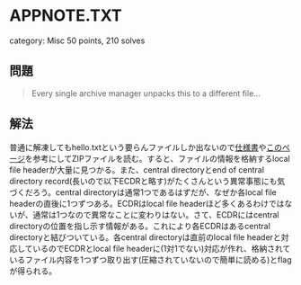 # APPNOTE.TXT
category: Misc
50 points, 210 solves

## 問題
> Every single archive manager unpacks this to a different file...

## 解法
普通に解凍してもhello.txtという要らんファイルしか出ないので[仕様書](http://www.idea2ic.com/File_Formats/ZIP%20File%20Format%20Specification.pdf)や[このページ](https://gist.github.com/ysakasin/2edf8d3bf55c6ebf63f82851e302b030)を参考にしてZIPファイルを読む。すると、ファイルの情報を格納するlocal file headerが大量に見つかる。また、central directoryとend of central directory record(長いので以下ECDRと略す)がたくさんという異常事態にも気づくだろう。central directoryは通常1つであるはずだが、なぜか各local file headerの直後に1つずつある。ECDRはlocal file headerほど多くあるわけではないが、通常は1つなので異常なことに変わりはない。さて、ECDRにはcentral directoryの位置を指し示す情報がある。これにより各ECDRはあるcentral directoryと結びついている。各central directoryは直前のlocal file headerと対応しているのでECDRとlocal file headerに(1対1でない)対応が作れ、格納されているファイル内容を1つずつ取り出す(圧縮されていないので簡単に読める)とflagが得られる。
